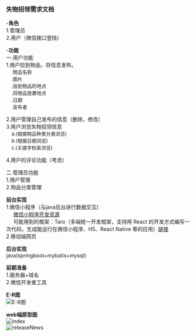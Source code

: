 ### 失物招领需求文档

-**角色**  
1.管理员  
2.用户（微信接口登陆）    

-**功能**  
一.用户功能  
1.用户捡到物品，将信息发布。  
<font size=2>&nbsp;&nbsp;&nbsp;&nbsp;.物品名称</font>   
<font size=2>&nbsp;&nbsp;&nbsp;&nbsp;.图片</font>   
<font size=2>&nbsp;&nbsp;&nbsp;&nbsp;.拾到物品的地点</font>  
<font size=2>&nbsp;&nbsp;&nbsp;&nbsp;.将物品放置地点</font>   
<font size=2>&nbsp;&nbsp;&nbsp;&nbsp;.日期</font>   
<font size=2>&nbsp;&nbsp;&nbsp;&nbsp;.发布者</font>  

2.用户管理自己发布的信息（删除，修改）  
3.用户浏览失物招领信息  
<font size=2>&nbsp;&nbsp;&nbsp;&nbsp;a.(根据物品种类分类浏览)  </font>  
<font size=2>&nbsp;&nbsp;&nbsp;&nbsp;b.(根据日期浏览) </font>  
<font size=2>&nbsp;&nbsp;&nbsp;&nbsp;c.(关键字检索浏览)   </font>  

4.用户的评论功能（考虑）  
  
二.管理员功能  
1.用户管理  
2.物品分类管理  

**前台实现**  
1.微信小程序（与java后台进行数据交互)  
&nbsp;&nbsp;&nbsp;&nbsp;&nbsp;[微信小程序开发资源](https://github.com/justjavac/awesome-wechat-weapp)  
&nbsp;&nbsp;&nbsp;&nbsp;&nbsp;可能用到的框架：Taro（多端统一开发框架，支持用 React 的开发方式编写一次代码，生成能运行在微信小程序、H5、React Native 等的应用）[链接](https://github.com/NervJS/taro)      
2.移动端网页  



**后台实现**  
java(springboot+mybatis+mysql)  

**前期准备**  
1.服务器+域名  
2.微信开发者工具  

**E-R图**  
![E-R图](https://github.com/yangxuechen/LostAndFound/blob/master/requirementsDocument/images/ER_LostAndFound.png)

**web端原型图**  
![index](https://github.com/yangxuechen/LostAndFound/blob/master/requirementsDocument/images/userIndex.html.png)  
![releaseNews](https://github.com/yangxuechen/LostAndFound/blob/master/requirementsDocument/images/releaseNews.html.png)







